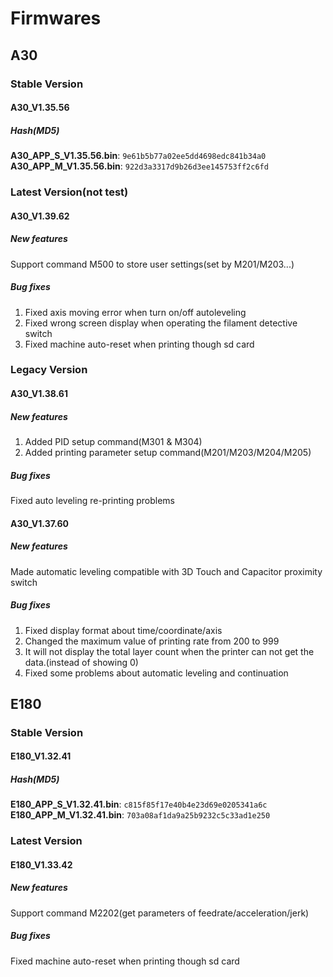 # Firmwares

## A30

### Stable Version

#### A30_V1.35.56

##### Hash(MD5)
**A30_APP_S_V1.35.56.bin**: `9e61b5b77a02ee5dd4698edc841b34a0` \
**A30_APP_M_V1.35.56.bin**: `922d3a3317d9b26d3ee145753ff2c6fd`

### Latest Version(not test)

#### A30_V1.39.62

##### New features
Support command M500 to store user settings(set by M201/M203...)

##### Bug fixes
1. Fixed axis moving error when turn on/off autoleveling
2. Fixed wrong screen display when operating the filament detective switch
3. Fixed machine auto-reset when printing though sd card

### Legacy Version

#### A30_V1.38.61

##### New features
1. Added PID setup command(M301 & M304)
2. Added printing parameter setup command(M201/M203/M204/M205)

##### Bug fixes
Fixed auto leveling re-printing problems

#### A30_V1.37.60

##### New features
Made automatic leveling compatible with 3D Touch and Capacitor proximity switch

##### Bug fixes
1. Fixed display format about time/coordinate/axis
2. Changed the maximum value of printing rate from 200 to 999
3. It will not display the total layer count when the printer can not get the data.(instead of showing 0)
4. Fixed some problems about automatic leveling and continuation

## E180

### Stable Version

#### E180_V1.32.41

##### Hash(MD5)
**E180_APP_S_V1.32.41.bin**: `c815f85f17e40b4e23d69e0205341a6c` \
**E180_APP_M_V1.32.41.bin**: `703a08af1da9a25b9232c5c33ad1e250`

### Latest Version

#### E180_V1.33.42

##### New features
Support command M2202(get parameters of feedrate/acceleration/jerk)

##### Bug fixes
Fixed machine auto-reset when printing though sd card